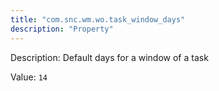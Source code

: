 ```yaml
---
title: "com.snc.wm.wo.task_window_days"
description: "Property"
---
```


Description: Default days for a window of a task

Value: `14`